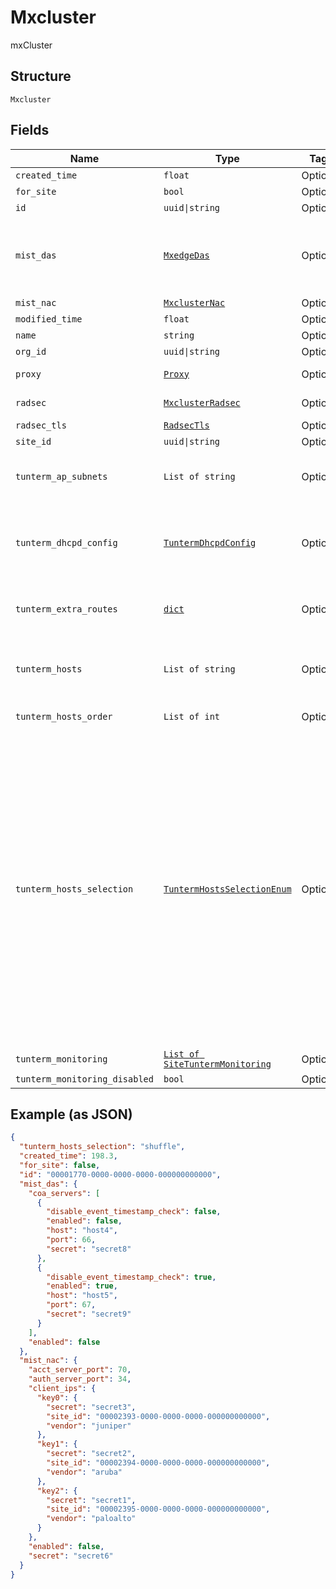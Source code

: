 
# Mxcluster

mxCluster

## Structure

`Mxcluster`

## Fields

| Name | Type | Tags | Description |
|  --- | --- | --- | --- |
| `created_time` | `float` | Optional | - |
| `for_site` | `bool` | Optional | - |
| `id` | `uuid\|string` | Optional | - |
| `mist_das` | [`MxedgeDas`](../../doc/models/mxedge-das.md) | Optional | configure cloud-assisted dynamic authorization service on this cluster of mist edges |
| `mist_nac` | [`MxclusterNac`](../../doc/models/mxcluster-nac.md) | Optional | - |
| `modified_time` | `float` | Optional | - |
| `name` | `string` | Optional | - |
| `org_id` | `uuid\|string` | Optional | - |
| `proxy` | [`Proxy`](../../doc/models/proxy.md) | Optional | Proxy Configuration to talk to Mist |
| `radsec` | [`MxclusterRadsec`](../../doc/models/mxcluster-radsec.md) | Optional | MxEdge Radsec Configuration |
| `radsec_tls` | [`RadsecTls`](../../doc/models/radsec-tls.md) | Optional | - |
| `site_id` | `uuid\|string` | Optional | - |
| `tunterm_ap_subnets` | `List of string` | Optional | list of subnets where we allow AP to establish Mist Tunnels from |
| `tunterm_dhcpd_config` | [`TuntermDhcpdConfig`](../../doc/models/tunterm-dhcpd-config.md) | Optional | DHCP server/relay configuration of Mist Tunneled VLANs. The property key is the VLAN ID |
| `tunterm_extra_routes` | [`dict`](../../doc/models/tunterm-extra-routes.md) | Optional | extra routes for Mist Tunneled VLANs. The property key is a CIDR |
| `tunterm_hosts` | `List of string` | Optional | hostnames or IPs where a Mist Tunnel will use as the Peer (i.e. they are reachable from AP) |
| `tunterm_hosts_order` | `List of int` | Optional | list of index of tunterm_hosts |
| `tunterm_hosts_selection` | [`TuntermHostsSelectionEnum`](../../doc/models/tunterm-hosts-selection-enum.md) | Optional | Ordering of tunterm_hosts for mxedge within the same mxcluster.<br><br>* When `shuffle`, the ordering of tunterm_hosts is randomized by the device’s MAC.<br>* When `shuffle-by-site`, we shuffle by site_id+tunnel_id (so when client connects to a specific Tunnel, it will go to the same (order of) mxedge, and we load-balancing between tunnels).<br>* When `ordered`, the order is decided by tunterm_hosts_order<br>**Default**: `'shuffle'` |
| `tunterm_monitoring` | [`List of SiteTuntermMonitoring`](../../doc/models/site-tunterm-monitoring.md) | Optional | - |
| `tunterm_monitoring_disabled` | `bool` | Optional | - |

## Example (as JSON)

```json
{
  "tunterm_hosts_selection": "shuffle",
  "created_time": 198.3,
  "for_site": false,
  "id": "00001770-0000-0000-0000-000000000000",
  "mist_das": {
    "coa_servers": [
      {
        "disable_event_timestamp_check": false,
        "enabled": false,
        "host": "host4",
        "port": 66,
        "secret": "secret8"
      },
      {
        "disable_event_timestamp_check": true,
        "enabled": true,
        "host": "host5",
        "port": 67,
        "secret": "secret9"
      }
    ],
    "enabled": false
  },
  "mist_nac": {
    "acct_server_port": 70,
    "auth_server_port": 34,
    "client_ips": {
      "key0": {
        "secret": "secret3",
        "site_id": "00002393-0000-0000-0000-000000000000",
        "vendor": "juniper"
      },
      "key1": {
        "secret": "secret2",
        "site_id": "00002394-0000-0000-0000-000000000000",
        "vendor": "aruba"
      },
      "key2": {
        "secret": "secret1",
        "site_id": "00002395-0000-0000-0000-000000000000",
        "vendor": "paloalto"
      }
    },
    "enabled": false,
    "secret": "secret6"
  }
}
```

